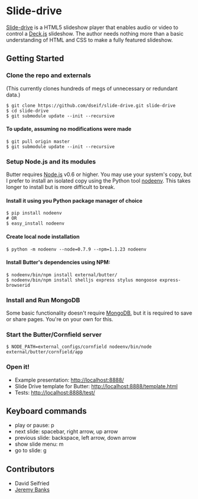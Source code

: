 Slide-drive
===========
[Slide-drive][slide-drive] is a HTML5 slideshow player that enables audio or video to control a [Deck.js][deck.js] slideshow. The author needs nothing more than a basic understanding of HTML and CSS to make a fully featured slideshow.

Getting Started
---------------

### Clone the repo and externals

(This currently clones hundreds of megs of unnecessary or redundant data.)

    $ git clone https://github.com/dseif/slide-drive.git slide-drive
    $ cd slide-drive
    $ git submodule update --init --recursive

#### To update, assuming no modifications were made

    $ git pull origin master
    $ git submodule update --init --recursive

### Setup Node.js and its modules

Butter requires [Node.js][node.js] v0.6 or higher. You may use your system's copy, but I prefer to install an isolated copy using the Python tool [nodeenv][nodeenv]. This takes longer to install but is more difficult to break.

#### Install it using you Python package manager of choice

    $ pip install nodeenv
    # OR
    $ easy_install nodeenv

#### Create local node installation

    $ python -m nodeenv --node=0.7.9 --npm=1.1.23 nodeenv

#### Install Butter's dependencies using NPM:

    $ nodeenv/bin/npm install external/butter/
    $ nodeenv/bin/npm install shelljs express stylus mongoose express-browserid

### Install and Run MongoDB

Some basic functionality doesn't require [MongoDB][mongodb], but it is required to save or share pages. You're on your own for this.

### Start the Butter/Cornfield server

    $ NODE_PATH=external_configs/cornfield nodeenv/bin/node external/butter/cornfield/app

### Open it!

- Example presentation: <http://localhost:8888/>
- Slide Drive template for Butter: <http://localhost:8888/template.html>
- Tests: <http://localhost:8888/test/>

 [slide-drive]: https://github.com/dseif/slide-drive
 [deck.js]: http://imakewebthings.com/deck.js/
 [node.js]: http://nodejs.org/
 [nodeenv]: http://ekalinin.github.com/nodeenv/
 [mongodb]: http://www.mongodb.org/

Keyboard commands
-----------------

* play or pause: p
* next slide: spacebar, right arrow, up arrow
* previous slide: backspace, left arrow, down arrow
* show slide menu: m
* go to slide: g

Contributors
------------

* David Seifried
* [Jeremy Banks](http://github.com/jeremybanks)
